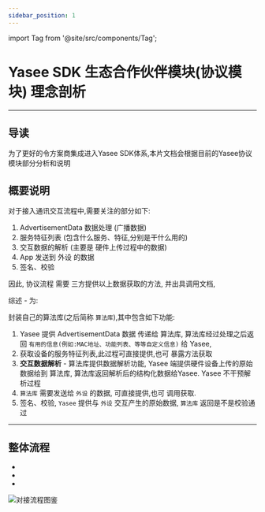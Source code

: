 ```yaml
---
sidebar_position: 1
---
```



import Tag from '@site/src/components/Tag';



# Yasee SDK 生态合作伙伴模块(协议模块) 理念剖析
--- 


## 导读
为了更好的令方案商集成进入Yasee SDK体系,本片文档会根据目前的Yasee协议模块部分分析和说明


## 概要说明
对于接入通讯交互流程中,需要关注的部分如下:
1. AdvertisementData 数据处理 (广播数据)
2. 服务特征列表 (包含什么服务、特征,分别是干什么用的)
3. 交互数据的解析 (主要是 硬件上传过程中的数据)
4. App 发送到 外设 的数据
5. 签名、校验


因此, 协议流程 需要 三方提供以上数据获取的方法, 并出具调用文档,

综述 - <Tag color="orange" text="方案商,需要做的内容" /> 为: 

封装自己的算法库(之后简称 `算法库`),其中包含如下功能: 
1. Yasee 提供 AdvertisementData 数据 传递给 算法库, 算法库经过处理之后返回 `有用的信息(例如:MAC地址、功能列表、等等自定义信息)` 给 Yasee,
2. 获取设备的服务特征列表,此过程可直接提供,也可 暴露方法获取
3. **交互数据解析** - 算法库提供数据解析功能, Yasee 端提供硬件设备上传的原始数据给到 算法库, 算法库返回解析后的结构化数据给Yasee. Yasee 不干预解析过程
4. `算法库` 需要发送给 `外设` 的数据, 可直接提供,也可 调用获取.
5. 签名、校验, `Yasee` 提供与 `外设` 交互产生的原始数据, `算法库` 返回是不是校验通过

--- 


## 整体流程

- <Tag color="green" text="绿色部分为 - 方案商需要做的内容" />
- <Tag color="orange" text="橙色部分为 - 协议对接方式 需要双方处理部分" />
- <Tag color="gray" text="其余部分为 - Yasee 已完成内容" />


![对接流程图鉴](/img/yasee_fangan_link.png "对接流程图鉴")

